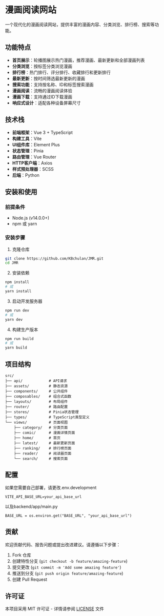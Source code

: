 # 漫画阅读网站

一个现代化的漫画阅读网站，提供丰富的漫画内容、分类浏览、排行榜、搜索等功能。

## 功能特点

- **首页展示**：轮播图展示热门漫画，推荐漫画、最新更新和全部漫画列表
- **分类浏览**：按标签分类浏览漫画
- **排行榜**：热门排行、评分排行、收藏排行和更新排行
- **最新更新**：按时间筛选最新更新的漫画
- **搜索功能**：支持按名称、ID和标签搜索漫画
- **漫画阅读**：流畅的漫画阅读体验
- **漫画下载**：支持通过ID下载漫画
- **响应式设计**：适配各种设备屏幕尺寸

## 技术栈

- **前端框架**：Vue 3 + TypeScript
- **构建工具**：Vite
- **UI组件库**：Element Plus
- **状态管理**：Pinia
- **路由管理**：Vue Router
- **HTTP客户端**：Axios
- **样式预处理器**：SCSS
- **后端**：Python

## 安装和使用

### 前提条件

- Node.js (v14.0.0+)
- npm 或 yarn

### 安装步骤

1. 克隆仓库

```bash
git clone https://github.com/KBchulan/JMR.git
cd JMR
```

2. 安装依赖

```bash
npm install
# 或
yarn install
```

3. 启动开发服务器

```bash
npm run dev
# 或
yarn dev
```

4. 构建生产版本

```bash
npm run build
# 或
yarn build
```

## 项目结构

```
src/
├── api/            # API请求
├── assets/         # 静态资源
├── components/     # 公共组件
├── composables/    # 组合式函数
├── layouts/        # 布局组件
├── router/         # 路由配置
├── stores/         # Pinia状态管理
├── types/          # TypeScript类型定义
└── views/          # 页面视图
    ├── category/   # 分类页面
    ├── comic/      # 漫画详情页面
    ├── home/       # 首页
    ├── latest/     # 最新更新页面
    ├── ranking/    # 排行榜页面
    ├── reader/     # 阅读器页面
    └── search/     # 搜索页面
```

## 配置

如果您需要自己部署，请更改.env.development
```
VITE_API_BASE_URL=your_api_base_url
```
以及backend/app/main.py
```
BASE_URL = os.environ.get("BASE_URL", "your_api_base_url")
```

## 贡献

欢迎贡献代码、报告问题或提出改进建议。请遵循以下步骤：

1. Fork 仓库
2. 创建特性分支 (`git checkout -b feature/amazing-feature`)
3. 提交更改 (`git commit -m 'Add some amazing feature'`)
4. 推送到分支 (`git push origin feature/amazing-feature`)
5. 创建 Pull Request

## 许可证

本项目采用 MIT 许可证 - 详情请参阅 [LICENSE](LICENSE) 文件
